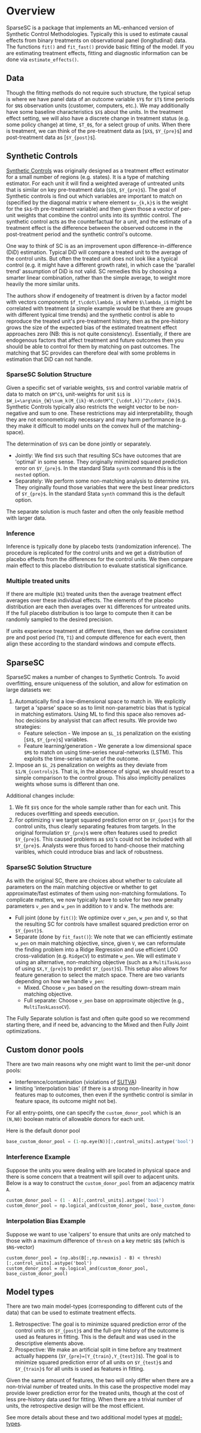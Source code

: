 # Overview

SparseSC is a package that implements an ML-enhanced version of Synthetic Control Methodologies. Typically this is used to estimate causal effects from binary treatments on observational panel (longitudinal) data. The functions `fit()` and `fit_fast()` provide basic fitting of the model. If you are estimating treatment effects, fitting and diagnostic information can be done via `estimate_effects()`.

## Data
Though the fitting methods do not require such structure, the typical setup is where we have panel data of an outcome variable `$Y$` for `$T$` time periods for `$N$` observation units (customer, computers, etc.). We may additionally have some baseline characteristics `$X$` about the units. In the treatment effect setting, we will also have a discrete change in treatment status (e.g. some policy change) at time, `$T_0$`, for a select group of units. When there is treatment, we can think of the pre-treatment data as [`$X$`, `$Y_{pre}$`] and post-treatment data as [`$Y_{post}$`].

## Synthetic Controls

[Synthetic Controls](https://en.wikipedia.org/wiki/Synthetic_control_method) was originally designed as a treatment effect estimator for a small number of regions (e.g. states). It is a type of matching estimator. For each unit it will find a weighted average of untreated units that is similar on key pre-treatment data (`$X$`, `$Y_{pre}$`). The goal of Synthetic controls is find out which variables are important to match on (specified by the diagonal matrix `V` where element `$v_{k,k}$` is the weight for the `$k$`-th pre-treatment variable) and then given those a vector of per-unit weights that combine the control units into its synthtic control. The synthetic control acts as the counterfactual for a unit, and the estimate of a treatment effect is the difference between the observed outcome in the post-treatment period and the synthetic control's outcome.

One way to think of SC is as an improvement upon difference-in-difference (DiD) estimation. Typical DiD will compare a treated unit to the average of the control units. But often the treated unit does not look like a  typical control (e.g. it might have a different growth rate), in which case the 'parallel trend' assumption of DiD is not valid. SC remedies this by choosing a smarter linear combination, rather than the simple average, to weight more heavily the more similar units.

The authors show if endogeneity of treatment is driven by a factor model with vectors components `$f_t\cdot\lambda_i$` where `$\lambda_i$` might be correlated with treatment (a simple example would be that there are groups with different typical time trends) and the synthetic control is able to reproduce the treated unit's pre-treatment history, then as the pre-history grows the size of the expected bias of the estimated treatment effect approaches zero (NB: this is not quite consistency). Essentially, if there are endogenous factors that affect treatment and future outcomes then you should be able to control for them by matching on past outcomes. The matching that SC provides can therefore deal with some problems in estimation that DiD can not handle.

### SparseSC Solution Structure
Given a specific set of variable weights, `$V$` and control variable matrix of data to match on `$M^C$`, unit-weights for unit `$i$` is `$W_i=\arg\min_{W}\sum_k(M_{ik}-W\cdotM^C_{\cdot,k})^2\cdotv_{kk}$`. Synthetic Controls typically also restricts the weight vector to be non-negative and sum to one. These restrictions may aid interpretability, though they are not econometrically necessary and may harm performance (e.g. they make it difficult to model units on the convex hull of the matching-space).

The determination of `$V$` can be done jointly or separately.
* Jointly: We find `$V$` such that resulting SCs have outcomes that are 'optimal' in some sense. They originally minimized squared prediction error on `$Y_{pre}$`. In the standard Stata `synth` command this is the `nested` option.
* Separately: We perform some non-matching analysis to determine `$V$`. They originally found those variables that were the best linear predictors of `$Y_{pre}$`. In the standard Stata `synth` command this is the default option.

The separate solution is much faster and often the only feasible method with larger data.

### Inference
Inference is typically done by placebo tests (randomization inference). The procedure is replicated for the control units and we get a distribution of placebo effects from the differences for the control units. We then compare main effect to this placebo distribution to evaluate statistical significance.

### Multiple treated units
If there are multiple (`N1`) treated units then the average treatment effect averages over these individual effects. The elements of the placebo distribution are each then averages over `N1` differences for untreated units. If the full placebo distribution is too large to compute then it can be randomly sampled to the desired precision.

If units experience treatment at different times, then we define consistent pre and post period (`T0`, `T1`) and compute difference for each event, then align these according to the standard windows and compute effects.

## SparseSC
SparseSC makes a number of changes to Synthetic Controls. To avoid overfitting, ensure uniqueness of the solution, and allow for estimation on large datasets we:
1. Automatically find a low-dimensional space to match in. We explicitly target a 'sparse' space so as to limit non-parametric bias that is typical in matching estimators. Using ML to find this space also removes ad-hoc decisions by analysist that can affect results. We provide two strategies: 
   * Feature selection - We impose an `$L_1$` penalization on the existing [`$X$`, `$Y_{pre}$`] variables.
   * Feature learning/generation - We generate a low dimensional space `$M$` to match on using time-series neural-networks (LSTM). This exploits the time-series nature of the outcome.
2. Impose an `$L_2$` penalization on weights as they deviate from `$1/N_{controls}$`. That is, in the absence of signal, we should resort to a simple comparison to the control group. This also implicitly penalizes weights whose sums is different than one.

Additional changes include:
1. We fit `$V$` once for the whole sample rather than for each unit. This reduces overfitting and speeds execution.
2. For optimizing `V` we target squared prediction error on `$Y_{post}$` for the control units, thus clearly separating features from targets. In the original formulation `$Y_{pre}$` were often features used to predict `$Y_{pre}$`. This caused problems as `$X$`'s could not be included with all `$Y_{pre}$`. Analysts were thus forced to hand-choose their matching varibles, which could introduce bias and lack of robustness.

### SparseSC Solution Structure
As with the original SC, there are choices about whether to calculate all parameters on the main matching objective or whether to get approximate/fast estimates of them using non-matching formulations. To complicate matters, we now typically have to solve for two new penalty parameters `v_pen` and `w_pen` in addition to `V` and `W`. The methods are:
* Full joint (done by `fit()`): We optimize over `v_pen`, `w_pen` and `V`, so that the resulting SC for controls have smallest squared prediction error on `$Y_{post}$`.
* Separate (done by `fit_fast()`): We note that we can efficiently estimate `w_pen` on main matching objective, since, given `V`, we can reformulate the finding problem into a Ridge Regression and use efficient LOO cross-validation (e.g. `RidgeCV`) to estimate `w_pen`. We will estimate `V` using an alternative, non-matching objective (such as a `MultiTaskLasso` of using `$X,Y_{pre}$` to predict `$Y_{post}$`). This setup also allows for feature generation to select the match space. There are two variants depending on how we handle `v_pen`:
  * Mixed. Choose `v_pen` based on the resulting down-stream main matching objective.
  * Full separate: Choose `v_pen` base on approximate objective (e.g., `MultiTaskLassoCV`).

The Fully Separate solution is fast and often quite good so we recommend starting there, and if need be, advancing to the Mixed and then Fully Joint optimizations.

## Custom donor pools
There are two main reasons why one might want to limit the per-unit donor pools: 
* Interference/contamination (violations of [SUTVA](https://en.wikipedia.org/wiki/Rubin_causal_model#Stable_unit_treatment_value_assumption_(SUTVA)))
* limiting 'interpolation bias' (if there is a strong non-linearity in how features map to outcomes, then even if the synthetic control is similar in feature space, its outcome might not be). 

For all entry-points, one can specify the `custom_donor_pool` which is an `(N,N0)` boolean matrix of allowable donors for each unit.

Here is the default donor pool
```py
base_custom_donor_pool = (1-np.eye(N))[:,control_units].astype('bool')
```

### Interference Example 
Suppose the units you were dealing with are located in physical space and there is some concern that a treatment will spill over to adjacent units. Below is a way to construct the `custom_donor_pool` from an adjacency matrix `A`.
```py
custom_donor_pool = (1 - A)[:,control_units].astype('bool')
custom_donor_pool = np.logical_and(custom_donor_pool, base_custom_donor_pool)
```

### Interpolation Bias Example
Suppose we want to use 'calipers' to ensure that units are only matched to those with a maximum difference of `thresh` on a key metric `$B$` (which is `$N$`-vector) 
```
custom_donor_pool = (np.abs(B[:,np.newaxis] - B) < thresh)[:,control_units].astype('bool')
custom_donor_pool = np.logical_and(custom_donor_pool, base_custom_donor_pool)
```

## Model types
There are two main model-types (corresponding to different cuts of the data) that can be used to estimate treatment effects.
1. Retrospective: The goal is to minimize squared prediction error of the control units on `$Y_{post}$` and the full-pre history of the outcome is used as features in fitting. This is the default and was used in the descriptive elements above.
2. Prospective: We make an artificial split in time before any treatment actually happens (`$Y_{pre}=[Y_{train},Y_{test}]$`). The goal is to minimize squared prediction error of all units on `$Y_{test}$` and `$Y_{train}$` for all units is used as features in fitting.

Given the same amount of features, the two will only differ when there are a non-trivial number of treated units. In this case the prospective model may provide lower prediction error for the treated units, though at the cost of less pre-history data used for fitting. When there are a trivial number of units, the retrospective design will be the most efficient.

See more details about these and two additional model types at [model-types](model-types).